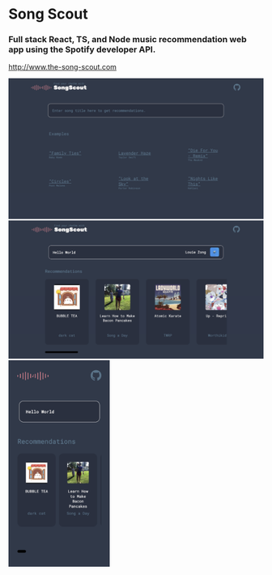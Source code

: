 # Song Scout
### Full stack React, TS, and Node music recommendation web app using the Spotify developer API.

http://www.the-song-scout.com


<img src="./readme_imgs/Screenshot%202023-06-16%20at%2013.09.37.png" width=600>

<img src="./readme_imgs/Screenshot%202023-06-16%20at%2013.00.35.png" width="600">

<img src="./readme_imgs/Screenshot%202023-06-16%20at%2013.00.53.png" width=200>